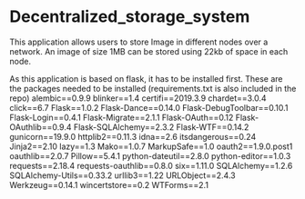 # Decentralized_storage_system
This application allows users to store Image in different nodes over a network. An image of size 1MB can be stored using 22kb of space in each node.



As this application is based on flask, it has to be installed first.
These are the packages needed to be installed (requirements.txt is also included in the repo)
alembic==0.9.9
blinker==1.4
certifi==2019.3.9
chardet==3.0.4
click==6.7
Flask==1.0.2
Flask-Dance==0.14.0
Flask-DebugToolbar==0.10.1
Flask-Login==0.4.1
Flask-Migrate==2.1.1
Flask-OAuth==0.12
Flask-OAuthlib==0.9.4
Flask-SQLAlchemy==2.3.2
Flask-WTF==0.14.2
gunicorn==19.9.0
httplib2==0.11.3
idna==2.6
itsdangerous==0.24
Jinja2==2.10
lazy==1.3
Mako==1.0.7
MarkupSafe==1.0
oauth2==1.9.0.post1
oauthlib==2.0.7
Pillow==5.4.1
python-dateutil==2.8.0
python-editor==1.0.3
requests==2.18.4
requests-oauthlib==0.8.0
six==1.11.0
SQLAlchemy==1.2.6
SQLAlchemy-Utils==0.33.2
urllib3==1.22
URLObject==2.4.3
Werkzeug==0.14.1
wincertstore==0.2
WTForms==2.1
